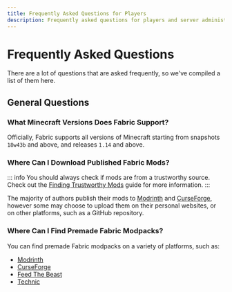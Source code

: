 ```yaml
---
title: Frequently Asked Questions for Players
description: Frequently asked questions for players and server administrators relating to Fabric.
---
```


# Frequently Asked Questions

There are a lot of questions that are asked frequently, so we've compiled a list of them here.

## General Questions

### What Minecraft Versions Does Fabric Support?

Officially, Fabric supports all versions of Minecraft starting from snapshots `18w43b` and above, and releases `1.14` and above.

### Where Can I Download Published Fabric Mods?

::: info
You should always check if mods are from a trustworthy source. Check out the [Finding Trustworthy Mods](./finding-mods) guide for more information.
:::

The majority of authors publish their mods to [Modrinth](https://modrinth.com/mods?g=categories:%27fabric%27) and [CurseForge](https://www.curseforge.com/minecraft/search?class=mc-mods&gameVersionTypeId=4), however some may choose to upload them on their personal websites, or on other platforms, such as a GitHub repository.

### Where Can I Find Premade Fabric Modpacks?

You can find premade Fabric modpacks on a variety of platforms, such as:

- [Modrinth](https://modrinth.com/modpacks?g=categories:%27fabric%27)
- [CurseForge](https://www.curseforge.com/minecraft/search?class=modpacks&gameVersionTypeId=4)
- [Feed The Beast](https://www.feed-the-beast.com/ftb-app)
- [Technic](https://www.technicpack.net/modpacks)
